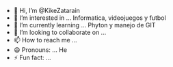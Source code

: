 - 👋 Hi, I’m @KikeZatarain
- 👀 I’m interested in ... Informatica, videojuegos y futbol 
- 🌱 I’m currently learning ... Phyton y manejo de GIT
- 💞️ I’m looking to collaborate on ...
- 📫 How to reach me ...
- 😄 Pronouns: ... He
- ⚡ Fun fact: ...

<!---
KikeZatarain/KikeZatarain is a ✨ special ✨ repository because its `README.md` (this file) appears on your GitHub profile.
You can click the Preview link to take a look at your changes.
--->
